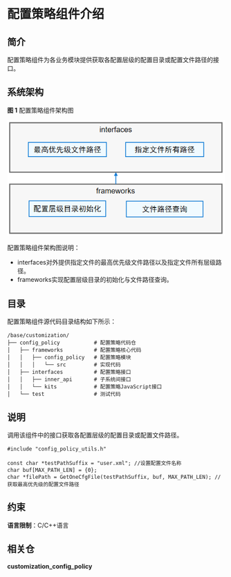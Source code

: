 # 配置策略组件介绍

## 简介

配置策略组件为各业务模块提供获取各配置层级的配置目录或配置文件路径的接口。

## 系统架构

**图 1**  配置策略组件架构图 

![](figures/config_policy.png)

配置策略组件架构图说明：

- interfaces对外提供指定文件的最高优先级文件路径以及指定文件所有层级路径。
- frameworks实现配置层级目录的初始化与文件路径查询。

## 目录

配置策略组件源代码目录结构如下所示：

```
/base/customization/
├── config_policy           # 配置策略代码仓
│   ├── frameworks          # 配置策略核心代码
│   │   ├── config_policy   # 配置策略模块
│   │   │   └── src         # 实现代码
│   ├── interfaces          # 配置策略接口
│   │   ├── inner_api       # 子系统间接口
│   │   └── kits            # 配置策略JavaScript接口
│   └── test                # 测试代码
```

## 说明

调用该组件中的接口获取各配置层级的配置目录或配置文件路径。

```
#include "config_policy_utils.h"

const char *testPathSuffix = "user.xml"; //设置配置文件名称
char buf[MAX_PATH_LEN] = {0};
char *filePath = GetOneCfgFile(testPathSuffix, buf, MAX_PATH_LEN); //获取最高优先级的配置文件路径
```

## 约束

**语言限制**：C/C++语言

## 相关仓

**customization\_config\_policy**


